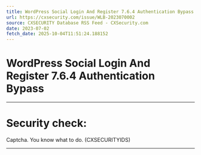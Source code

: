 ```yaml
---
title: WordPress Social Login And Register 7.6.4 Authentication Bypass
url: https://cxsecurity.com/issue/WLB-2023070002
source: CXSECURITY Database RSS Feed - CXSecurity.com
date: 2023-07-02
fetch_date: 2025-10-04T11:51:24.188152
---
```


# WordPress Social Login And Register 7.6.4 Authentication Bypass

---

# Security check:

Captcha. You know what to do. (CXSECURITYIDS)

---